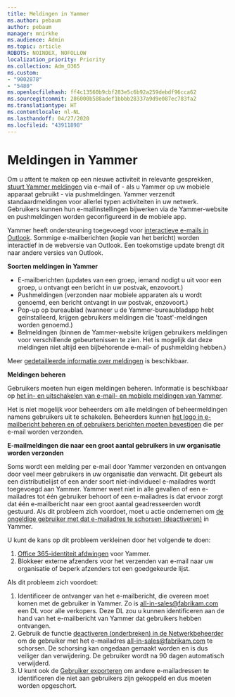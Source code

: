 ```yaml
---
title: Meldingen in Yammer
ms.author: pebaum
author: pebaum
manager: mnirkhe
ms.audience: Admin
ms.topic: article
ROBOTS: NOINDEX, NOFOLLOW
localization_priority: Priority
ms.collection: Adm_O365
ms.custom:
- "9002878"
- "5480"
ms.openlocfilehash: ff4c13560b9cbf283e5c6b92a259debdf96cca62
ms.sourcegitcommit: 286000b588adef1bbbb28337a9d9e087ec783fa2
ms.translationtype: HT
ms.contentlocale: nl-NL
ms.lasthandoff: 04/27/2020
ms.locfileid: "43911898"
---
```

# <a name="notifications-in-yammer"></a>Meldingen in Yammer

Om u attent te maken op een nieuwe activiteit in relevante gesprekken, [stuurt Yammer meldingen](https://support.microsoft.com/en-gb/office/enable-or-disable-yammer-email-and-phone-notifications-93e530e0-189f-4768-8f28-7683d48cc996) via e-mail of - als u Yammer op uw mobiele apparaat gebruikt - via pushmeldingen. Yammer verzendt standaardmeldingen voor allerlei typen activiteiten in uw netwerk. Gebruikers kunnen hun e-mailinstellingen bijwerken via de Yammer-website en pushmeldingen worden geconfigureerd in de mobiele app. 

Yammer heeft ondersteuning toegevoegd voor [interactieve e-mails in Outlook](https://techcommunity.microsoft.com/t5/outlook-blog/interactive-yammer-emails-in-outlook-on-the-web-are-here/ba-p/1209420). Sommige e-mailberichten (kopie van het bericht) worden interactief in de webversie van Outlook. Een toekomstige update brengt dit naar andere versies van Outlook.

**Soorten meldingen in Yammer**

- E-mailberichten (updates van een groep, iemand nodigt u uit voor een groep, u ontvangt een bericht in uw postvak, enzovoort.)
- Pushmeldingen (verzonden naar mobiele apparaten als u wordt genoemd, een bericht ontvangt in uw postvak, enzovoort.)
- Pop-up op bureaublad (wanneer u de Yammer-bureaubladapp hebt geïnstalleerd, krijgen gebruikers meldingen die 'toast'-meldingen worden genoemd.)
- Belmeldingen (binnen de Yammer-website krijgen gebruikers meldingen voor verschillende gebeurtenissen te zien. Het is mogelijk dat deze meldingen niet altijd een bijbehorende e-mail- of pushmelding hebben.)

Meer [gedetailleerde informatie over meldingen](https://support.microsoft.com/en-gb/office/enable-or-disable-yammer-email-and-phone-notifications-93e530e0-189f-4768-8f28-7683d48cc996) is beschikbaar.

**Meldingen beheren**

Gebruikers moeten hun eigen meldingen beheren. Informatie is beschikbaar op [het in- en uitschakelen van e-mail- en mobiele meldingen van Yammer](https://support.microsoft.com/en-gb/office/enable-or-disable-yammer-email-and-phone-notifications-93e530e0-189f-4768-8f28-7683d48cc996). 

Het is niet mogelijk voor beheerders om alle meldingen of beheermeldingen namens gebruikers uit te schakelen. Beheerders kunnen [het logo in e-mailbericht beheren en of gebruikers berichten moeten bevestigen](https://docs.microsoft.com/yammer/configure-your-yammer-network/configure-email-and-yammer) die per e-mail worden verzonden.

**E-mailmeldingen die naar een groot aantal gebruikers in uw organisatie worden verzonden**

Soms wordt een melding per e-mail door Yammer verzonden en ontvangen door veel meer gebruikers in uw organisatie dan verwacht. Dit gebeurt als een distributielijst of een ander soort niet-individueel e-mailadres wordt toegevoegd aan Yammer. Yammer weet niet in alle gevallen of een e-mailadres tot één gebruiker behoort of een e-mailadres is dat ervoor zorgt dat één e-mailbericht naar een groot aantal geadresseerden wordt gestuurd. Als dit probleem zich voordoet, moet u actie ondernemen om [de ongeldige gebruiker met dat e-mailadres te schorsen (deactiveren)](https://docs.microsoft.com/yammer/manage-yammer-users/add-block-or-remove-users#remove-users) in Yammer. 

U kunt de kans op dit probleem verkleinen door het volgende te doen:

1. [Office 365-identiteit afdwingen](https://docs.microsoft.com/yammer/configure-your-yammer-network/enforce-office-365-identity) voor Yammer.
2. Blokkeer externe afzenders voor het verzenden van e-mail naar uw organisatie of beperk afzenders tot een goedgekeurde lijst.

Als dit probleem zich voordoet:

1. Identificeer de ontvanger van het e-mailbericht, die overeen moet komen met de gebruiker in Yammer. Zo is all-in-sales@fabrikam.com een DL voor alle verkopers. Deze DL zou u kunnen identificeren aan de hand van het e-mailbericht van Yammer dat gebruikers hebben ontvangen.
2. Gebruik de functie [deactiveren (onderbreken) in de Netwerkbeheerder](https://docs.microsoft.com/yammer/manage-yammer-users/add-block-or-remove-users#remove-users) om de gebruiker met het e-mailadres all-in-sales@fabrikam.com te schorsen. De schorsing kan ongedaan gemaakt worden en is dus veiliger dan verwijdering. De gebruiker wordt na 90 dagen automatisch verwijderd.
3. U kunt ook de [Gebruiker exporteren](https://docs.microsoft.com/yammer/manage-security-and-compliance/export-yammer-enterprise-data#ExportUsers) om andere e-mailadressen te identificeren die niet aan gebruikers zijn gekoppeld en dus moeten worden opgeschort.
